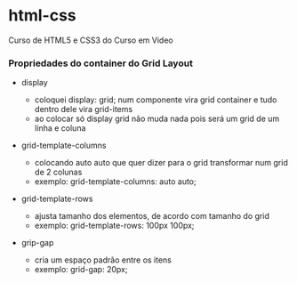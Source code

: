 # html-css
 Curso de HTML5 e CSS3 do Curso em Video


### Propriedades do container do Grid Layout

- display
    * coloquei display: grid; num componente vira grid container e tudo dentro dele vira grid-items
    * ao colocar só display grid não muda nada pois será um grid de um linha e coluna

- grid-template-columns
    * colocando auto auto que quer dizer para o grid transformar num grid de 2 colunas
    * exemplo: grid-template-columns: auto auto;

- grid-template-rows
    * ajusta tamanho dos elementos, de acordo com tamanho do grid
    * exemplo: grid-template-rows: 100px 100px;

- grip-gap
    * cria um espaço padrão entre os itens
    * exemplo: grid-gap: 20px;